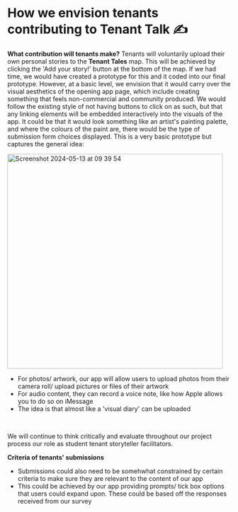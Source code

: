   # How we envision tenants contributing to Tenant Talk ✍️

 **What contribution will tenants make?**
Tenants will voluntarily upload their own personal stories to the **Tenant Tales** map. This will be achieved by clicking the 'Add your story!' button at the bottom of the map. 
If we had time, we would have created a prototype for this and it coded into our final prototype. However, at a basic level, we envision that it would carry over the visual aesthetics of the opening app page, which include creating something that feels non-commercial and community produced. We would follow the existing style of not having buttons to click on as such, but that any linking elements will be embedded interactively into the visuals of the app. It could be that it would look something like an artist's painting palette, and where the colours of the paint are, there would be the type of submission form choices displayed. This is a very basic prototype but captures the general idea:
<br>

<img width="486" alt="Screenshot 2024-05-13 at 09 39 54" src="https://github.com/NU-Digital-Cultures/Trout/assets/160641654/2f38a847-ac2f-4a52-8300-8525bdb83e9b">

<br>

 - For photos/ artwork, our app will allow users to upload photos from their camera roll/ upload pictures or files of their artwork
 - For audio content, they can record a voice note, like how Apple allows you to do so on iMessage
 - The idea is that almost like a 'visual diary' can be uploaded
<br>

We will continue to think critically and evaluate throughout our project process our role as student tenant storyteller facilitators.

**Criteria of tenants' submissions**
- Submissions could also need to be somehwhat constrained by certain criteria to make sure they are relevant to the content of our app
- This could be achieved by our app providing prompts/ tick box options that users could expand upon. These could be based off the responses received from our survey

